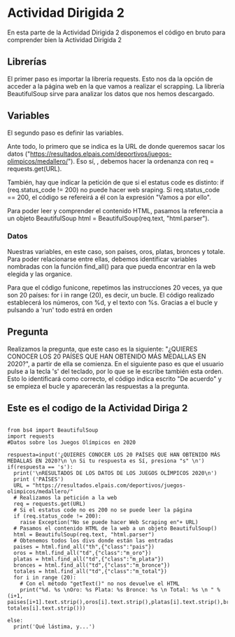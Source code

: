 # Actividad Dirigida 2

En esta parte de la Actividad Dirigida 2 disponemos el código en bruto para comprender bien la Actividad Dirigida 2

## Librerías
El primer paso es importar la librería requests. Esto nos da la opción de acceder a la página web en la que vamos a realizar el scrapping. La librería BeautifulSoup sirve para analizar los datos que nos hemos descargado.

## Variables
El segundo paso es definir las variables. 

Ante todo, lo primero que se indica es la URL de donde queremos sacar los datos ("https://resultados.elpais.com/deportivos/juegos-olimpicos/medallero/"). Eso sí, , debemos hacer la ordenanza con req = requests.get(URL).

También, hay que indicar la petición de que si el estatus code es distinto: if (req.status_code != 200) no puede hacer web sraping. Si req.status_code == 200, el código se refereirá a él con la expresión "Vamos a por ello".

Para poder leer y comprender el contenido HTML, pasamos la referencia a un objeto BeautifulSoup html = BeautifulSoup(req.text, "html.parser").

### Datos
Nuestras variables, en este caso, son países, oros, platas, bronces y totale. Para poder relacionarse entre ellas, debemos identificar variables nombradas con la función find_all() para que pueda encontrar en la web elegida y las organice.

Para que el código funicone, repetimos las instrucciones 20 veces, ya que son 20 países: for i in range (20), es decir, un bucle. El código realizado establecerá los números, con %d, y el texto con %s. Gracias a el bucle y pulsando a 'run' todo estrá en orden

## Pregunta
Realizamos la pregunta, que este caso es la siguiente: "¿QUIERES CONOCER LOS 20 PAÍSES QUE HAN OBTENIDO MÁS MEDALLAS EN 2020?", a partir de ella se comienza. En el siguiente paso es que el usuario pulse a la tecla 's' del teclado, por lo que se le escribe también esta orden. Esto lo identificará como correcto, el código indica escrito "De acuerdo" y se empieza el bucle y aparecerán las respuestas a la pregunta.

## Este es el codigo de la Actividad Diriga 2

```

from bs4 import BeautifulSoup
import requests
#Datos sobre los Juegos Olímpicos en 2020

respuesta=input('¿QUIERES CONOCER LOS 20 PAÍSES QUE HAN OBTENIDO MÁS MEDALLAS EN 2020?\n \n Si tu respuesta es Sí, presiona "s" \n')
if(respuesta == 's'):
  print('\nRESULTADOS DE LOS DATOS DE LOS JUEGOS OLÍMPICOS 2020\n')
  print ('PAÍSES')
  URL = "https://resultados.elpais.com/deportivos/juegos-olimpicos/medallero/"
  # Realizamos la petición a la web
  req = requests.get(URL)
  # Si el estatus code no es 200 no se puede leer la página
  if (req.status_code != 200):
    raise Exception("No se puede hacer Web Scraping en"+ URL)
  # Pasamos el contenido HTML de la web a un objeto BeautifulSoup()
  html = BeautifulSoup(req.text, "html.parser")
  # Obtenemos todos los divs donde están las entradas
  paises = html.find_all("th",{"class":"pais"})
  oros = html.find_all("td",{"class":"m_oro"})
  platas = html.find_all("td",{"class":"m_plata"})
  bronces = html.find_all("td",{"class":"m_bronce"})
  totales = html.find_all("td",{"class":"m_total"})
  for i in range (20):
    # Con el método "getText()" no nos devuelve el HTML
    print("%d. %s \nOro: %s Plata: %s Bronce: %s \n Total: %s \n " % (i+1, paises[i+1].text.strip(),oros[i].text.strip(),platas[i].text.strip(),bronces[i].text.strip(), totales[i].text.strip()))

else:
  print('Qué lástima, y...')
```
